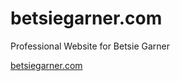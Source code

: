 # betsiegarner.com
Professional Website for Betsie Garner

[betsiegarner.com](http://www.betsiegarner.com)
